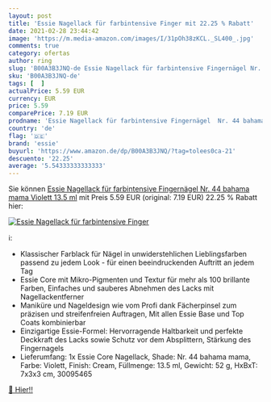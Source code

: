 ```yaml
---
layout: post
title: 'Essie Nagellack für farbintensive Finger mit 22.25 % Rabatt'
date: 2021-02-28 23:44:42
image: 'https://m.media-amazon.com/images/I/31pOh38zKCL._SL400_.jpg'
comments: true
category: ofertas
author: ring
slug: 'B00A3B3JNQ-de Essie Nagellack für farbintensive Fingernägel Nr. 44...'
sku: 'B00A3B3JNQ-de'
tags: [  ]
actualPrice: 5.59 EUR
currency: EUR
price: 5.59
comparePrice: 7.19 EUR
prodname: 'Essie Nagellack für farbintensive Fingernägel  Nr. 44 bahama mama  Violett  13.5 ml'
country: 'de'
flag: '🇩🇪'
brand: 'essie'
buyurl: 'https://www.amazon.de/dp/B00A3B3JNQ/?tag=tolees0ca-21'
descuento: '22.25'
average: '5.54333333333333'
---
```


Sie können [Essie Nagellack für farbintensive Fingernägel  Nr. 44 bahama mama  Violett  13.5 ml](https://www.amazon.de/dp/B00A3B3JNQ/?tag=tolees0ca-21) mit Preis 5.59 EUR (original: 7.19 EUR) 22.25 % Rabatt hier:

[![Essie Nagellack für farbintensive Finger](https://m.media-amazon.com/images/I/31pOh38zKCL._SL400_.jpg)](https://www.amazon.de/dp/B00A3B3JNQ/?tag=tolees0ca-21)

ℹ️:

- Klassischer Farblack für Nägel in unwiderstehlichen Lieblingsfarben passend zu jedem Look - für einen beeindruckenden Auftritt an jedem Tag
- Essie Core mit Mikro-Pigmenten und Textur für mehr als 100 brillante Farben, Einfaches und sauberes Abnehmen des Lacks mit Nagellackentferner
- Maniküre und Nageldesign wie vom Profi dank Fächerpinsel zum präzisen und streifenfreien Auftragen, Mit allen Essie Base und Top Coats kombinierbar
- Einzigartige Essie-Formel: Hervorragende Haltbarkeit und perfekte Deckkraft des Lacks sowie Schutz vor dem Absplittern, Stärkung des Fingernagels
- Lieferumfang: 1x Essie Core Nagellack, Shade: Nr. 44 bahama mama, Farbe: Violett, Finish: Cream, Füllmenge: 13.5 ml, Gewicht: 52 g, HxBxT: 7x3x3 cm, 30095465

[🛒 Hier!!](https://www.amazon.de/dp/B00A3B3JNQ/?tag=tolees0ca-21)
